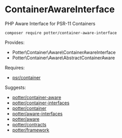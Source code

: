 # ContainerAwareInterface
PHP Aware Interface for PSR-11 Containers

`composer require potter/container-aware-interface`

Provides:

 * Potter\Container\Aware\ContainerAwareInterface
 * Potter\Container\Aware\AbstractContainerAware

Requires:
 * [psr/container](https://github.com/php-fig/container)

Suggests:
 * [potter/container-aware](https://github.com/jaypotter/ContainerAware)
 * [potter/container-interfaces](https://github.com/jaypotter/ContainerInterfaces)
 * [potter/container](https://github.com/jaypotter/Container)
 * [potter/aware-interfaces](https://github.com/jaypotter/AwareInterfaces)
 * [potter/aware](https://github.com/jaypotter/Aware)
 * [potter/contracts](https://github.com/jaypotter/Contracts)
 * [potter/framework](https://github.com/jaypotter/Framework)
